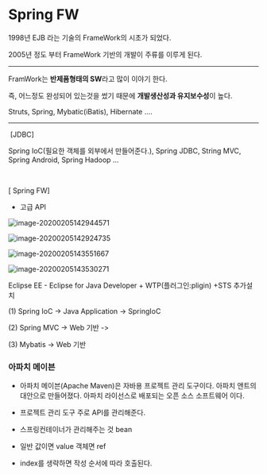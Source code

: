 # Spring FW



1998년 EJB 라는 기술의 FrameWork의 시초가 되었다.

2005년 정도 부터 FrameWork 기반의 개발이 주류를 이루게 된다.

--------------------

FramWork는 **반제품형태의 SW**라고 많이 이야기 한다.

즉, 어느정도 완성되어 있는것을 썼기 때문에 **개발생산성과 유지보수성**이 높다.

Struts, Spring, Mybatic(iBatis), Hibernate .... 

--------

​								[JDBC]

Spring IoC(필요한 객체를 외부에서 만들어준다.), Spring JDBC, String MVC, Spring Android, Spring Hadoop ...			 

​				

[ Spring FW]

- 고급 API 





![image-20200205142944571](C:\Users\student\AppData\Roaming\Typora\typora-user-images\image-20200205142944571.png)

![image-20200205142924735](C:\Users\student\AppData\Roaming\Typora\typora-user-images\image-20200205142924735.png)

![image-20200205143551667](C:\Users\student\AppData\Roaming\Typora\typora-user-images\image-20200205143551667.png)

![image-20200205143530271](C:\Users\student\AppData\Roaming\Typora\typora-user-images\image-20200205143530271.png)





Eclipse EE - Eclipse for Java Developer + WTP(플러그인:pligin) +STS 추가설치

(1) Spring IoC -> Java Application -> SpringIoC

(2) Spring MVC -> Web 기반 -> 

(3) Mybatis -> Web 기반



### 아파치 메이븐

- 아파치 메이븐(Apache Maven)은 자바용 프로젝트 관리 도구이다. 아파치 앤트의 대안으로 만들어졌다. 아파치 라이선스로 배포되는 오픈 소스 소프트웨어 이다.

- 프로젝트 관리 도구 주로 API를 관리해준다.

- 스프링컨테이너가 관리해주는 것 bean
- 일반 값이면 value 객체면 ref
-  index를 생략하면 작성 순서에 따라 호출된다.